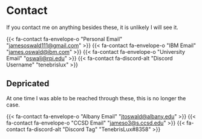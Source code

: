 # Contact

If you contact me on anything besides these, it is unlikely I will see it. 

{{< fa-contact fa-envelope-o  "Personal Email" "jamesoswald111@gmail.com" >}}
{{< fa-contact fa-envelope-o  "IBM Email" "james.oswald@ibm.com" >}}
{{< fa-contact fa-envelope-o  "University Email" "oswalj@rpi.edu" >}}
{{< fa-contact fa-discord-alt "Discord Username" "tenebrislux" >}}

## Depricated 

At one time I was able to be reached through these, this is no longer the case.

{{< fa-contact fa-envelope-o  "Albany Email" "jtoswald@albany.edu" >}}
{{< fa-contact fa-envelope-o  "CCSD Email" "jameso3@s.ccsd.edu" >}}
{{< fa-contact fa-discord-alt "Discord Tag" "TenebrisLux#8358" >}}
